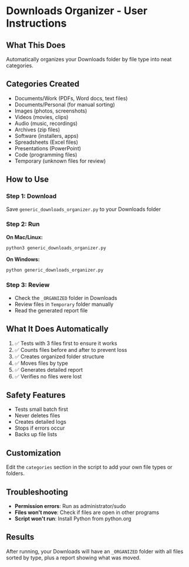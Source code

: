 # Downloads Organizer - User Instructions

## What This Does
Automatically organizes your Downloads folder by file type into neat categories.

## Categories Created
- Documents/Work (PDFs, Word docs, text files)
- Documents/Personal (for manual sorting)
- Images (photos, screenshots)
- Videos (movies, clips)
- Audio (music, recordings)
- Archives (zip files)
- Software (installers, apps)
- Spreadsheets (Excel files)
- Presentations (PowerPoint)
- Code (programming files)
- Temporary (unknown files for review)

## How to Use

### Step 1: Download
Save `generic_downloads_organizer.py` to your Downloads folder

### Step 2: Run
**On Mac/Linux:**
```bash
python3 generic_downloads_organizer.py
```

**On Windows:**
```cmd
python generic_downloads_organizer.py
```

### Step 3: Review
- Check the `_ORGANIZED` folder in Downloads
- Review files in `Temporary` folder manually
- Read the generated report file

## What It Does Automatically
1. ✅ Tests with 3 files first to ensure it works
2. ✅ Counts files before and after to prevent loss
3. ✅ Creates organized folder structure
4. ✅ Moves files by type
5. ✅ Generates detailed report
6. ✅ Verifies no files were lost

## Safety Features
- Tests small batch first
- Never deletes files
- Creates detailed logs
- Stops if errors occur
- Backs up file lists

## Customization
Edit the `categories` section in the script to add your own file types or folders.

## Troubleshooting
- **Permission errors**: Run as administrator/sudo
- **Files won't move**: Check if files are open in other programs
- **Script won't run**: Install Python from python.org

## Results
After running, your Downloads will have an `_ORGANIZED` folder with all files sorted by type, plus a report showing what was moved.
